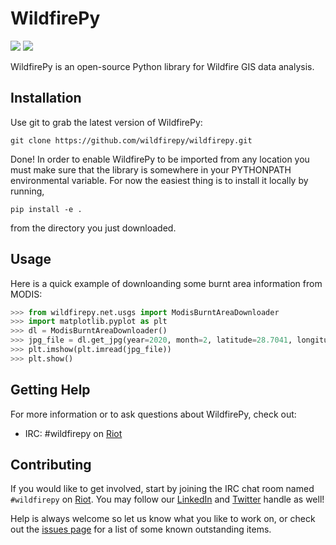 WildfirePy
=====

![](https://github.com/wildfirepy/wildfirepy/workflows/Python%20application/badge.svg)
![](https://github.com/wildfirepy/wildfirepy/workflows/Python%20package/badge.svg)

WildfirePy is an open-source Python library for Wildfire GIS data analysis.

Installation
------------

Use git to grab the latest version of WildfirePy:

    git clone https://github.com/wildfirepy/wildfirepy.git

Done! In order to enable WildfirePy to be imported from any location you must make
sure that the library is somewhere in your PYTHONPATH environmental variable.
For now the easiest thing is to install it locally by running,
```
pip install -e .
```
from the directory you just
downloaded. 

Usage
-----

Here is a quick example of downloanding some burnt area information from MODIS:

```python
>>> from wildfirepy.net.usgs import ModisBurntAreaDownloader
>>> import matplotlib.pyplot as plt
>>> dl = ModisBurntAreaDownloader()
>>> jpg_file = dl.get_jpg(year=2020, month=2, latitude=28.7041, longitude=77.1025)
>>> plt.imshow(plt.imread(jpg_file))
>>> plt.show()
```

Getting Help
------------

For more information or to ask questions about WildfirePy, check out:

 * IRC: #wildfirepy on [Riot](https://riot.im/app/#/room/!jWUOIxirCHymPQkpXb:matrix.org)

Contributing
------------

If you would like to get involved, start by joining the IRC chat room named `#wildfirepy` on [Riot](https://riot.im/app/#/room/!jWUOIxirCHymPQkpXb:matrix.org).
You may follow our [LinkedIn](https://www.linkedin.com/company/wildfirepy/) and [Twitter](https://twitter.com/wildfirepy) handle as well!

Help is always welcome so let us know what you like to work on, or check out the [issues page](https://github.com/wildfirepy/wildfirepy/issues) for a list of some known outstanding items.
